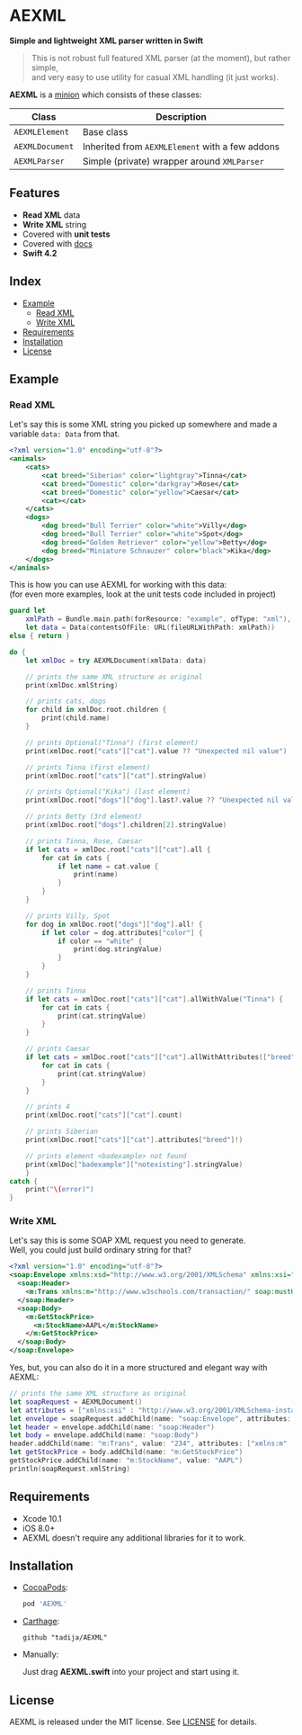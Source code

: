 # AEXML
**Simple and lightweight XML parser written in Swift**

> This is not robust full featured XML parser (at the moment), but rather simple,  
and very easy to use utility for casual XML handling (it just works).

**AEXML** is a [minion](http://tadija.net/public/minion.png) which consists of these classes:  

Class | Description
------------ | -------------
`AEXMLElement` | Base class
`AEXMLDocument` | Inherited from `AEXMLElement` with a few addons
`AEXMLParser` | Simple (private) wrapper around `XMLParser`


## Features
- **Read XML** data
- **Write XML** string
- Covered with **unit tests**
- Covered with [docs](http://tadija.net/projects/AEXML/docs/)
- **Swift 4.2**


## Index
- [Example](#example)
  - [Read XML](#read-xml)
  - [Write XML](#write-xml)
- [Requirements](#requirements)
- [Installation](#installation)
- [License](#license)


## Example

### Read XML
Let's say this is some XML string you picked up somewhere and made a variable `data: Data` from that.

```xml
<?xml version="1.0" encoding="utf-8"?>
<animals>
    <cats>
        <cat breed="Siberian" color="lightgray">Tinna</cat>
        <cat breed="Domestic" color="darkgray">Rose</cat>
        <cat breed="Domestic" color="yellow">Caesar</cat>
        <cat></cat>
    </cats>
    <dogs>
        <dog breed="Bull Terrier" color="white">Villy</dog>
        <dog breed="Bull Terrier" color="white">Spot</dog>
        <dog breed="Golden Retriever" color="yellow">Betty</dog>
        <dog breed="Miniature Schnauzer" color="black">Kika</dog>
    </dogs>
</animals>
```

This is how you can use AEXML for working with this data:  
(for even more examples, look at the unit tests code included in project)

```swift
guard let
    xmlPath = Bundle.main.path(forResource: "example", ofType: "xml"),
    let data = Data(contentsOfFile: URL(fileURLWithPath: xmlPath))
else { return }

do {
    let xmlDoc = try AEXMLDocument(xmlData: data)

    // prints the same XML structure as original
    print(xmlDoc.xmlString)

    // prints cats, dogs
    for child in xmlDoc.root.children {
        print(child.name)
    }

    // prints Optional("Tinna") (first element)
    print(xmlDoc.root["cats"]["cat"].value ?? "Unexpected nil value")

    // prints Tinna (first element)
    print(xmlDoc.root["cats"]["cat"].stringValue)

    // prints Optional("Kika") (last element)
    print(xmlDoc.root["dogs"]["dog"].last?.value ?? "Unexpected nil value")

    // prints Betty (3rd element)
    print(xmlDoc.root["dogs"].children[2].stringValue)

    // prints Tinna, Rose, Caesar
    if let cats = xmlDoc.root["cats"]["cat"].all {
        for cat in cats {
            if let name = cat.value {
                print(name)
            }
        }
    }

    // prints Villy, Spot
    for dog in xmlDoc.root["dogs"]["dog"].all! {
        if let color = dog.attributes["color"] {
            if color == "white" {
                print(dog.stringValue)
            }
        }
    }

    // prints Tinna
    if let cats = xmlDoc.root["cats"]["cat"].allWithValue("Tinna") {
        for cat in cats {
            print(cat.stringValue)
        }
    }

    // prints Caesar
    if let cats = xmlDoc.root["cats"]["cat"].allWithAttributes(["breed" : "Domestic", "color" : "yellow"]) {
        for cat in cats {
            print(cat.stringValue)
        }
    }

    // prints 4
    print(xmlDoc.root["cats"]["cat"].count)

    // prints Siberian
    print(xmlDoc.root["cats"]["cat"].attributes["breed"]!)

    // prints element <badexample> not found
    print(xmlDoc["badexample"]["notexisting"].stringValue)
    }
catch {
    print("\(error)")
}
```

### Write XML
Let's say this is some SOAP XML request you need to generate.  
Well, you could just build ordinary string for that?

```xml
<?xml version="1.0" encoding="utf-8"?>
<soap:Envelope xmlns:xsd="http://www.w3.org/2001/XMLSchema" xmlns:xsi="http://www.w3.org/2001/XMLSchema-instance">
  <soap:Header>
    <m:Trans xmlns:m="http://www.w3schools.com/transaction/" soap:mustUnderstand="1">234</m:Trans>
  </soap:Header>
  <soap:Body>
    <m:GetStockPrice>
      <m:StockName>AAPL</m:StockName>
    </m:GetStockPrice>
  </soap:Body>
</soap:Envelope>
```

Yes, but, you can also do it in a more structured and elegant way with AEXML:

```swift
// prints the same XML structure as original
let soapRequest = AEXMLDocument()
let attributes = ["xmlns:xsi" : "http://www.w3.org/2001/XMLSchema-instance", "xmlns:xsd" : "http://www.w3.org/2001/XMLSchema"]
let envelope = soapRequest.addChild(name: "soap:Envelope", attributes: attributes)
let header = envelope.addChild(name: "soap:Header")
let body = envelope.addChild(name: "soap:Body")
header.addChild(name: "m:Trans", value: "234", attributes: ["xmlns:m" : "http://www.w3schools.com/transaction/", "soap:mustUnderstand" : "1"])
let getStockPrice = body.addChild(name: "m:GetStockPrice")
getStockPrice.addChild(name: "m:StockName", value: "AAPL")
println(soapRequest.xmlString)
```


## Requirements
- Xcode 10.1
- iOS 8.0+
- AEXML doesn't require any additional libraries for it to work.


## Installation

- [CocoaPods](http://cocoapods.org/):

	```ruby
	pod 'AEXML'
	```
  
- [Carthage](https://github.com/Carthage/Carthage):

	```ogdl
	github "tadija/AEXML"
	```

- Manually:

  Just drag **AEXML.swift** into your project and start using it.

## License
AEXML is released under the MIT license. See [LICENSE](LICENSE) for details.
